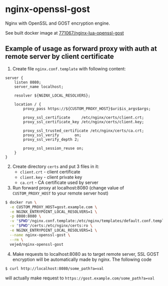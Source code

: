 # nginx-openssl-gost
Nginx with OpenSSL and GOST encryption engine.

See built docker image at [771067/nginx-lua-openssl-gost](https://hub.docker.com/r/771067/nginx-lua-openssl-gost)


## Example of usage as forward proxy with auth at remote server by client certificate
1. Create file `nginx.conf.template` with following content:
```
server {
    listen 8080;
    server_name localhost;
    
    resolver ${NGINX_LOCAL_RESOLVERS};

    location / {       
        proxy_pass https://${CUSTOM_PROXY_HOST}$uri$is_args$args;

        proxy_ssl_certificate     /etc/nginx/certs/client.crt;
        proxy_ssl_certificate_key /etc/nginx/certs/client.key;

        proxy_ssl_trusted_certificate /etc/nginx/certs/ca.crt;
        proxy_ssl_verify       on;
        proxy_ssl_verify_depth 2;

        proxy_ssl_session_reuse on;
    }
}
```
2. Create directory `certs` and put 3 files in it:
    - `client.crt` - client certificate
    - `client.key` - client private key
    - `ca.crt` - CA certificate used by server
3. Run forward proxy at localhost:8080 (change value of `CUSTOM_PROXY_HOST` to your remote server host)
```sh
$ docker run \
  -e CUSTOM_PROXY_HOST=gost.example.com \
  -e NGINX_ENTRYPOINT_LOCAL_RESOLVERS=1 \
  -p 8080:8080 \
  -v "$PWD"/nginx.conf.template:/etc/nginx/templates/default.conf.template:ro \
  -v "$PWD"/certs:/etc/nginx/certs:ro \
  -e NGINX_ENTRYPOINT_LOCAL_RESOLVERS=1 \
  --name nginx-openssl-gost \
  --rm \
  vejed/nginx-openssl-gost
```
4. Make requests to localhost:8080 as to target remote server, SSL GOST encryption will be automatically made by nginx. The following code
```
$ curl http://localhost:8080/some_path?a=val
```
will actually make request to `https://gost.example.com/some_path?a=val`
